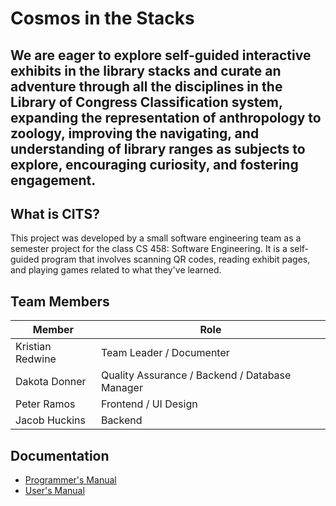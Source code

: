# Cosmos in the Stacks
We are eager to explore self-guided interactive exhibits in the library stacks and curate an adventure through all the disciplines in the Library of Congress Classification system, expanding the representation of anthropology to zoology, improving the navigating, and understanding of library ranges as subjects to explore, encouraging curiosity, and fostering engagement. 
---

## What is CITS?
This project was developed by a small software engineering team as a semester project for the class CS 458: Software Engineering.  It is a self-guided program that involves scanning QR codes, reading exhibit pages, and playing games related to what they've learned.

## Team Members
| **Member** | **Role** |
| ----------- | ----------- |
| Kristian Redwine | Team Leader / Documenter |
| Dakota Donner | Quality Assurance / Backend / Database Manager |
| Peter Ramos | Frontend / UI Design |
| Jacob Huckins | Backend  |

## Documentation
- [Programmer's Manual](https://docs.google.com/document/d/1wJRkda4Knu70mK9lKPNltQ8cMyGqshMVixY0C_ukfls/edit?usp=sharing)
- [User's Manual](https://docs.google.com/document/d/1wOhkEck9K5nBuDsrdqZm3DQnE40h9PsJRnH5E-FMsKs/edit?usp=sharing)
